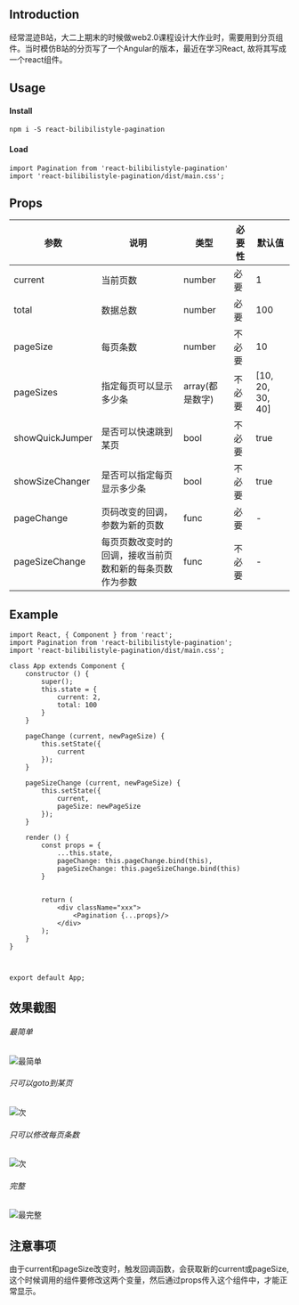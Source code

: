 ## Introduction


经常混迹B站，大二上期末的时候做web2.0课程设计大作业时，需要用到分页组件。当时模仿B站的分页写了一个Angular的版本，最近在学习React, 故将其写成一个react组件。

## Usage

####  Install
```
npm i -S react-bilibilistyle-pagination
```

#### Load
```
import Pagination from 'react-bilibilistyle-pagination'
import 'react-bilibilistyle-pagination/dist/main.css';
```
## Props


参数 | 说明 | 类型 | 必要性 |默认值
------------ | ------------ | ------------ | ------------ | ----------|
current | 当前页数 | number | 必要 | 1 |
total | 数据总数 | number | 必要 | 100 |
pageSize | 每页条数 | number | 不必要 | 10 |
pageSizes | 指定每页可以显示多少条 | array(都是数字) | 不必要 | [10, 20, 30, 40] |
showQuickJumper | 是否可以快速跳到某页 | bool | 不必要 | true |
showSizeChanger | 是否可以指定每页显示多少条 | bool | 不必要 | true |
pageChange | 页码改变的回调，参数为新的页数 | func | 必要 | - |
pageSizeChange | 每页页数改变时的回调，接收当前页数和新的每条页数作为参数 | func | 不必要 | - |

## Example

```
import React, { Component } from 'react';
import Pagination from 'react-bilibilistyle-pagination';
import 'react-bilibilistyle-pagination/dist/main.css';

class App extends Component {
    constructor () {
        super();
        this.state = {
            current: 2,
            total: 100
        }
    }

    pageChange (current, newPageSize) {
        this.setState({
            current
        });
    }

    pageSizeChange (current, newPageSize) {
        this.setState({
            current,
            pageSize: newPageSize
        });
    }

    render () {
        const props = {
            ...this.state,
            pageChange: this.pageChange.bind(this),
            pageSizeChange: this.pageSizeChange.bind(this)
        }


        return (
            <div className="xxx">
                <Pagination {...props}/>
            </div>
        );
    }
}



export default App;
```

## 效果截图

######  最简单
![最简单](https://raw.githubusercontent.com/wiki/Juliiii/react-pagination/4.png)
######  只可以goto到某页
![次](https://raw.githubusercontent.com/wiki/Juliiii/react-pagination/3.png)
###### 只可以修改每页条数
![次](https://raw.githubusercontent.com/wiki/Juliiii/react-pagination/2.png)
###### 完整
![最完整](https://raw.githubusercontent.com/wiki/Juliiii/react-pagination/1.png)

## 注意事项

由于current和pageSize改变时，触发回调函数，会获取新的current或pageSize, 这个时候调用的组件要修改这两个变量，然后通过props传入这个组件中，才能正常显示。

